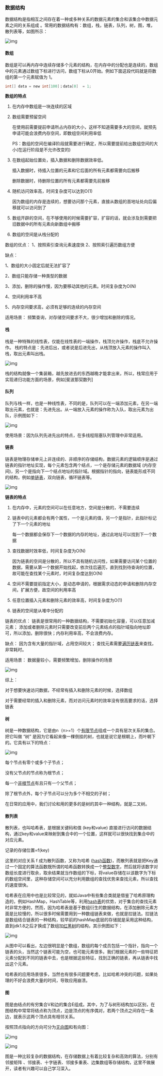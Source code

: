 ### 数据结构

数据结构是指相互之间存在着一种或多种关系的数据元素的集合和该集合中数据元素之间的关系组成 。常用的数据结构有：数组，栈，链表，队列，树，图，堆，散列表等，如图所示：

![img](%E6%95%B0%E6%8D%AE%E7%BB%93%E6%9E%84.assets/v2-5717545f5dca89fdbefa5d10623c812d_720w.jpg)



#### 数组

数组是可以再内存中连续存储多个元素的结构，在内存中的分配也是连续的，数组中的元素通过数组下标进行访问，数组下标从0开始。例如下面这段代码就是将数组的第一个元素赋值为 1。

````c
int[] data = new int[100]；data[0]  = 1;
````

**数组的特点**

1. 在内存中数组是一块连续的区域

2. 数组需要预留空间

   在使用前需要提前申请所占内存的大小，这样不知道需要多大的空间，就预先申请可能会浪费内存空间，即数组空间利用率低

   PS：数组的空间在编译阶段就需要进行确定，所以需要提前给出数组空间的大小(在运行阶段是不允许改变的)

3. 在数组起始位置处，插入数据和删除数据效率低。

   插入数据时，待插入位置的元素和它后面的所有元素都需要向后搬移

   删除数据时，待删除位置的所有元素都需要先前搬移

4. 随机访问效率高，时间复杂度可以达到O(1)

   因为数组的内存是连续的，想要访问那个元素，直接从数组的首地址处向后偏移就可以访问到了

5. 数组开辟的空间，在不够使用的时候需要扩容，扩容的话，就会涉及到需要把旧数据中的所有元素向新数组中搬移

6. 数组的空间是从栈分配的

数组的优点： 
 1、按照索引查询元素速度快 
 2、按照索引遍历数组方便

缺点：  

 1、数组的大小固定后就无法扩容了 

 2、数组只能存储一种类型的数据 

 3、添加，删除的操作慢，因为要移动其他的元素。时间复杂度为O(N)

 4、空间利用率不高

 5、内存空间要求高，必须有足够的连续的内存空间

适用场景： 
 频繁查询，对存储空间要求不大，很少增加和删除的情况。



#### 栈

栈是一种特殊的线性表，仅能在线性表的一端操作，栈顶允许操作，栈底不允许操作。 栈的特点是：先进后出，或者说是后进先出，从栈顶放入元素的操作叫入栈，取出元素叫出栈。

![img](%E6%95%B0%E6%8D%AE%E7%BB%93%E6%9E%84.assets/v2-b3d80d257425c4ef4c76e9c8af712108_720w.jpg)

栈的结构就像一个集装箱，越先放进去的东西越晚才能拿出来，所以，栈常应用于实现递归功能方面的场景，例如[斐波那契数列]



#### 队列

队列与栈一样，也是一种线性表，不同的是，队列可以在一端添加元素，在另一端取出元素，也就是：先进先出。从一端放入元素的操作称为入队，取出元素为出队，示例图如下：

![img](%E6%95%B0%E6%8D%AE%E7%BB%93%E6%9E%84.assets/v2-4265d6b1bd20fd23b36cf61fb01ad838_720w.jpg)

使用场景：因为队列先进先出的特点，在多线程阻塞队列管理中非常适用。



#### 链表

链表是物理存储单元上非连续的、非顺序的存储结构，数据元素的逻辑顺序是通过链表的指针地址实现，每个元素包含两个结点，一个是存储元素的数据域 (内存空间)，另一个是指向下一个结点地址的指针域。根据指针的指向，链表能形成不同的结构，例如[单链表](https://www.zhihu.com/search?q=单链表&search_source=Entity&hybrid_search_source=Entity&hybrid_search_extra={"sourceType"%3A"answer"%2C"sourceId"%3A1361122057})，双向链表，循环链表等。

![img](%E6%95%B0%E6%8D%AE%E7%BB%93%E6%9E%84.assets/v2-c7688c6816f978678c422b5c273d5670_720w.jpg)

**链表的特点**

1. 在内存中，元素的空间可以在任意地方，空间是分散的，不需要连续

2. 链表中的元素都会有两个属性，一个是元素的值，另一个是指针，此指针标记了下一个元素的地址

   每一个数据都会保存下一个数据的内存的地址，通过此地址可以找到下一个数据

3. 查找数据时效率低，时间复杂度为O(N)

   因为链表的空间是分散的，所以不具有随机访问性，如果需要访问某个位置的数据，需要从第一个数据开始找起，依次往后遍历，直到找到待查询的位置，故可能在查找某个元素时，时间复杂度达到O(N)

4. 空间不需要提前指定大小，是动态申请的，根据需求动态的申请和删除内存空间，扩展方便，故空间的利用率高

5. 任意位置插入元素和删除元素的效率高，时间复杂度为O(1)

6. 链表的空间是从堆中分配的



链表的优点： 链表是很常用的一种数据结构，不需要初始化容量，可以任意加减元素； 添加或者删除元素时只需要改变前后两个元素结点的指针域指向地址即可，所以添加，删除很快；内存利用率高，不会浪费内存。

缺点： 因为含有大量的指针域，占用空间较大； 查找元素需要[遍历链表](https://www.zhihu.com/search?q=遍历链表&search_source=Entity&hybrid_search_source=Entity&hybrid_search_extra={"sourceType"%3A"answer"%2C"sourceId"%3A1361122057})来查找，非常耗时。

适用场景： 数据量较小，需要频繁增加，删除操作的场景

![img](%E6%95%B0%E6%8D%AE%E7%BB%93%E6%9E%84.assets/v2-7e1e0a35745f5243bb228de1346060b3_720w.jpg)

综上：

对于想要快速访问数据，不经常有插入和删除元素的时候，选择数组

对于需要经常的插入和删除元素，而对访问元素时的效率没有很高要求的话，选择链表

#### 树

树是一种数据结构，它是由n（n>=1）个[有限节点](https://www.zhihu.com/search?q=有限节点&search_source=Entity&hybrid_search_source=Entity&hybrid_search_extra={"sourceType"%3A"answer"%2C"sourceId"%3A1361122057})组成一个具有层次关系的集合。把它叫做 “树” 是因为它看起来像一棵倒挂的树，也就是说它是根朝上，而叶朝下的。它具有以下的特点：

![img](%E6%95%B0%E6%8D%AE%E7%BB%93%E6%9E%84.assets/v2-46bc1033a4ae3a7c30c22e9596489167_720w.jpg)

每个节点有零个或多个子节点；

没有父节点的节点称为根节点；

每一个[非根节点](https://www.zhihu.com/search?q=非根节点&search_source=Entity&hybrid_search_source=Entity&hybrid_search_extra={"sourceType"%3A"answer"%2C"sourceId"%3A1361122057})有且只有一个父节点；

除了根节点外，每个子节点可以分为多个不相交的子树；

在日常的应用中，我们讨论和用的更多的是树的其中一种结构，就是二叉树。



#### 散列表

散列表，也叫哈希表，是根据关键码和值 (key和value) 直接进行访问的数据结构，通过key和value来映射到集合中的一个位置，这样就可以很快找到集合中的对应元素。

记录的存储位置=f(key) 

这里的对应关系 f 成为散列函数，又称为哈希 ([hash函数](https://www.zhihu.com/search?q=hash函数&search_source=Entity&hybrid_search_source=Entity&hybrid_search_extra={"sourceType"%3A"answer"%2C"sourceId"%3A1361122057}))，而散列表就是把Key通过一个固定的算法函数既所谓的哈希函数转换成一个[整型数字](https://www.zhihu.com/search?q=整型数字&search_source=Entity&hybrid_search_source=Entity&hybrid_search_extra={"sourceType"%3A"answer"%2C"sourceId"%3A1361122057})，然后就将该数字对数组长度进行取余，取余结果就当作数组的下标，将value存储在以该数字为下标的数组空间里，这种存储空间可以充分利用数组的查找优势来查找元素，所以查找的速度很快。

哈希表在应用中也是比较常见的，就如Java中有些集合类就是借鉴了哈希原理构造的，例如HashMap，HashTable等，利用[hash表](https://www.zhihu.com/search?q=hash表&search_source=Entity&hybrid_search_source=Entity&hybrid_search_extra={"sourceType"%3A"answer"%2C"sourceId"%3A1361122057})的优势，对于集合的查找元素时非常方便的，然而，因为哈希表是基于数组衍生的数据结构，在添加删除元素方面是比较慢的，所以很多时候需要用到一种数组链表来做，也就是拉链法。拉链法是数组结合链表的一种结构，较早前的hashMap底层的存储就是采用这种结构，直到jdk1.8之后才换成了数组加[红黑树](https://www.zhihu.com/search?q=红黑树&search_source=Entity&hybrid_search_source=Entity&hybrid_search_extra={"sourceType"%3A"answer"%2C"sourceId"%3A1361122057})的结构，其示例图如下：

![img](%E6%95%B0%E6%8D%AE%E7%BB%93%E6%9E%84.assets/v2-5a37e66e3c1cc9c854db1337404438d6_720w.jpg)

从图中可以看出，左边很明显是个数组，数组的每个成员包括一个指针，指向一个链表的头，当然这个链表可能为空，也可能元素很多。我们根据元素的一些特征把元素分配到不同的链表中去，也是根据这些特征，找到正确的链表，再从链表中找出这个元素。 

哈希表的应用场景很多，当然也有很多问题要考虑，比如哈希冲突的问题，如果处理的不好会浪费大量的时间，导致应用崩溃。



#### 图

图是由结点的有穷集合V和边的集合E组成。其中，为了与树形结构加以区别，在图结构中常常将结点称为顶点，边是顶点的有序偶对，若两个顶点之间存在一条边，就表示这两个顶点具有相邻关系。

按照顶点指向的方向可分为[无向图](https://www.zhihu.com/search?q=无向图&search_source=Entity&hybrid_search_source=Entity&hybrid_search_extra={"sourceType"%3A"answer"%2C"sourceId"%3A1361122057})和有向图：

![img](%E6%95%B0%E6%8D%AE%E7%BB%93%E6%9E%84.assets/v2-6304c1a5d2cd6fd6e47cf5dfc1883970_720w.jpg)

![img](%E6%95%B0%E6%8D%AE%E7%BB%93%E6%9E%84.assets/v2-7ed99d4f15cda5abd861c8f5482f1693_720w.jpg)

图是一种比较复杂的数据结构，在存储数据上有着比较复杂和高效的算法，分别有邻接矩阵 、邻接表、十字链表、邻接多重表、边集数组等存储结构，这里不做展开，读者有兴趣可以自己学习深入。